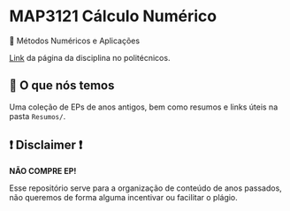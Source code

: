 # MAP3121 Cálculo Numérico

🧮 Métodos Numéricos e Aplicações

[Link](https://www.politecnicos.com.br/disciplinas/map3121-calculo-numerico-poli-usp) da página da disciplina no politécnicos.

## 📃 O que nós temos

Uma coleção de EPs de anos antigos, bem como resumos e links úteis na pasta ```Resumos/```.

## ❗️ Disclaimer ❗️

**NÃO COMPRE EP!**

Esse repositório serve para a organização de conteúdo de anos passados, não queremos de forma alguma incentivar ou facilitar o plágio.
